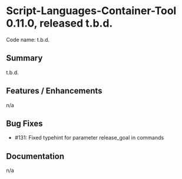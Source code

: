 # Script-Languages-Container-Tool 0.11.0, released t.b.d.

Code name: t.b.d.

## Summary 

t.b.d.

## Features / Enhancements

 n/a

## Bug Fixes

 - #131: Fixed typehint for parameter release_goal in commands

## Documentation

 n/a

